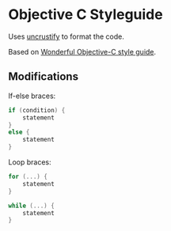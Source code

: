# Objective C Styleguide

Uses [uncrustify](https://github.com/bengardner/uncrustify) to format the code.

Based on [Wonderful Objective-C style guide](https://github.com/markeissler/wonderful-objective-c-style-guide).

## Modifications

If-else braces:

```objective-c
if (condition) {
    statement
}
else {
    statement
}
```

Loop braces:

```objective-c
for (...) {
    statement
}

while (...) {
    statement
}
```
